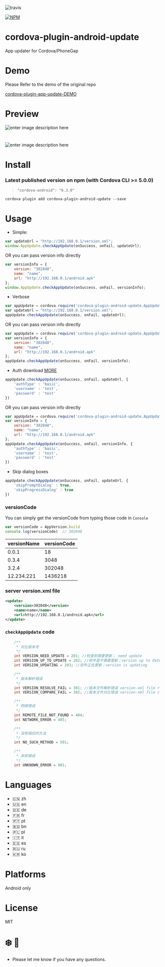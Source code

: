 

![travis](https://travis-ci.org/vaenow/cordova-plugin-android-update.svg?branch=master)  

[![NPM](https://nodei.co/npm/cordova-plugin-android-update.png?downloads=true&downloadRank=true)](https://nodei.co/npm/cordova-plugin-android-update/)

# cordova-plugin-android-update
App updater for Cordova/PhoneGap

# Demo 
Please Refer to the demo of the original repo

[cordova-plugin-app-update-DEMO](https://github.com/vaenow/cordova-plugin-app-update-demo)

 
# Preview
![enter image description here](https://raw.githubusercontent.com/vaenow/cordova-plugin-app-update/master/res/img/Screenshot_2015-10-31-13-42-13.jpg)

# 

![enter image description here](https://raw.githubusercontent.com/vaenow/cordova-plugin-app-update/master/res/img/Screenshot_2015-10-31-13-42-19.jpg)

# Install

### Latest published version on npm (with Cordova CLI >= 5.0.0) 

> `"cordova-android": "6.3.0"`

`cordova plugin add cordova-plugin-android-update --save`

# Usage

- Simple:
```js
var updateUrl = "http://192.168.0.1/version.xml";
window.AppUpdate.checkAppUpdate(onSuccess, onFail, updateUrl);
```
OR you can pass version info directly
```js
var versionInfo = {
    version: "302048",
    name: "name",
    url: "http://192.168.0.1/android.apk"
};
window.AppUpdate.checkAppUpdate(onSuccess, onFail, versionInfo);
```

- Verbose
```js
var appUpdate = cordova.require('cordova-plugin-android-update.AppUpdate');
var updateUrl = "http://192.168.0.1/version.xml";
appUpdate.checkAppUpdate(onSuccess, onFail, updateUrl);
```
OR you can pass version info directly
```js
var appUpdate = cordova.require('cordova-plugin-android-update.AppUpdate');
var versionInfo = {
    version: "302048",
    name: "name",
    url: "http://192.168.0.1/android.apk"
};
appUpdate.checkAppUpdate(onSuccess, onFail, versionInfo);
```

- Auth download  [MORE](https://github.com/vaenow/cordova-plugin-android-update/pull/62)
```js
appUpdate.checkAppUpdate(onSuccess, onFail, updateUrl, {
    'authType' : 'basic',
    'username' : 'test',
    'password' : 'test'
})
```
OR you can pass version info directly
```js
var appUpdate = cordova.require('cordova-plugin-android-update.AppUpdate');
var versionInfo = {
    version: "302048",
    name: "name",
    url: "http://192.168.0.1/android.apk"
};
appUpdate.checkAppUpdate(onSuccess, onFail, versionInfo, {
    'authType' : 'basic',
    'username' : 'test',
    'password' : 'test'
})
```

- Skip dialog boxes
```js
appUpdate.checkAppUpdate(onSuccess, onFail, updateUrl, {
    'skipPromptDialog' : true,
    'skipProgressDialog' : true
})
```

### versionCode

You can simply get the versionCode from typing those code in `Console`

```js
var versionCode = AppVersion.build
console.log(versionCode)  // 302048
```


versionName | versionCode
------- | ----------------
0.0.1  | 18
0.3.4  | 3048  
3.2.4   | 302048
12.234.221  | 1436218

### server version.xml file
 
```xml
<update>
    <version>302048</version>
    <name>name</name>
    <url>http://192.168.0.1/android.apk</url>
</update>
```

### `checkAppUpdate` code

```java
    /**
     * 对比版本号
     */
    int VERSION_NEED_UPDATE = 201; //检查到需要更新； need update
    int VERSION_UP_TO_UPDATE = 202; //软件是不需要更新；version up to date
    int VERSION_UPDATING = 203; //软件正在更新；version is updating

    /**
     * 版本解析错误
     */
    int VERSION_RESOLVE_FAIL = 301; //版本文件解析错误 version-xml file resolve fail
    int VERSION_COMPARE_FAIL = 302; //版本文件对比错误 version-xml file compare fail

    /**
     * 网络错误
     */
    int REMOTE_FILE_NOT_FOUND = 404;
    int NETWORK_ERROR = 405;

    /**
     * 没有相应的方法
     */
    int NO_SUCH_METHOD = 501;

    /**
     * 未知错误
     */
    int UNKNOWN_ERROR = 901;
```
# Languages
* 🇨🇳 zh
* 🇺🇸 en 
* 🇩🇪 de 
* 🇫🇷 fr 
* 🇵🇹 pt 
* 🇧🇩 bn 
* 🇵🇱 pl 
* 🇮🇹 it 
* 🇪🇸 es
* 🇷🇺 ru
* 🇰🇷 ko

# Platforms
Android only

# License
MIT

# :snowflake: :beers:

* Please let me know if you have any questions.


